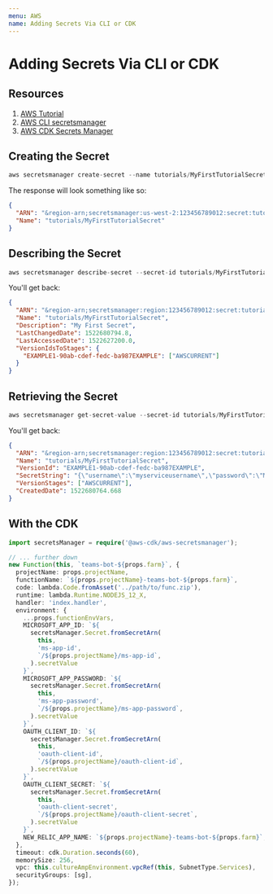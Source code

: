 ```yaml
---
menu: AWS
name: Adding Secrets Via CLI or CDK
---
```


# Adding Secrets Via CLI or CDK

## Resources

1. [AWS Tutorial](https://docs.aws.amazon.com/secretsmanager/latest/userguide/tutorials_basic.html)
2. [AWS CLI secretsmanager](https://docs.aws.amazon.com/cli/latest/reference/secretsmanager/index.html)
3. [AWS CDK Secrets Manager](https://docs.aws.amazon.com/cdk/api/latest/docs/aws-secretsmanager-readme.html)

## Creating the Secret

```s
aws secretsmanager create-secret --name tutorials/MyFirstTutorialSecret --description "The secret I created for the first tutorial"
```

The response will look something like so:

```json
{
  "ARN": "&region-arn;secretsmanager:us-west-2:123456789012:secret:tutorials/MyFirstTutorialSecret-a1b2c3",
  "Name": "tutorials/MyFirstTutorialSecret"
}
```

## Describing the Secret

```s
aws secretsmanager describe-secret --secret-id tutorials/MyFirstTutorialSecret
```

You'll get back:

```json
{
  "ARN": "&region-arn;secretsmanager:region:123456789012:secret:tutorials/MyFirstTutorialSecret-jiObOV",
  "Name": "tutorials/MyFirstTutorialSecret",
  "Description": "My First Secret",
  "LastChangedDate": 1522680794.8,
  "LastAccessedDate": 1522627200.0,
  "VersionIdsToStages": {
    "EXAMPLE1-90ab-cdef-fedc-ba987EXAMPLE": ["AWSCURRENT"]
  }
}
```

## Retrieving the Secret

```s
aws secretsmanager get-secret-value --secret-id tutorials/MyFirstTutorialSecret --version-stage AWSCURRENT
```

You'll get back:

```json
{
  "ARN": "&region-arn;secretsmanager:region:123456789012:secret:tutorials/MyFirstTutorialSecret-jiObOV",
  "Name": "tutorials/MyFirstTutorialSecret",
  "VersionId": "EXAMPLE1-90ab-cdef-fedc-ba987EXAMPLE",
  "SecretString": "{\"username\":\"myserviceusername\",\"password\":\"MyVerySecureP@ssw0rd!\"}",
  "VersionStages": ["AWSCURRENT"],
  "CreatedDate": 1522680764.668
}
```

## With the CDK

```ts
import secretsManager = require('@aws-cdk/aws-secretsmanager');

// ... further down
new Function(this, `teams-bot-${props.farm}`, {
  projectName: props.projectName,
  functionName: `${props.projectName}-teams-bot-${props.farm}`,
  code: lambda.Code.fromAsset('../path/to/func.zip'),
  runtime: lambda.Runtime.NODEJS_12_X,
  handler: 'index.handler',
  environment: {
    ...props.functionEnvVars,
    MICROSOFT_APP_ID: `${
      secretsManager.Secret.fromSecretArn(
        this,
        'ms-app-id',
        `/${props.projectName}/ms-app-id`,
      ).secretValue
    }`,
    MICROSOFT_APP_PASSWORD: `${
      secretsManager.Secret.fromSecretArn(
        this,
        'ms-app-password',
        `/${props.projectName}/ms-app-password`,
      ).secretValue
    }`,
    OAUTH_CLIENT_ID: `${
      secretsManager.Secret.fromSecretArn(
        this,
        'oauth-client-id',
        `/${props.projectName}/oauth-client-id`,
      ).secretValue
    }`,
    OAUTH_CLIENT_SECRET: `${
      secretsManager.Secret.fromSecretArn(
        this,
        'oauth-client-secret',
        `/${props.projectName}/oauth-client-secret`,
      ).secretValue
    }`,
    NEW_RELIC_APP_NAME: `${props.projectName}-teams-bot-${props.farm}`,
  },
  timeout: cdk.Duration.seconds(60),
  memorySize: 256,
  vpc: this.cultureAmpEnvironment.vpcRef(this, SubnetType.Services),
  securityGroups: [sg],
});
```

